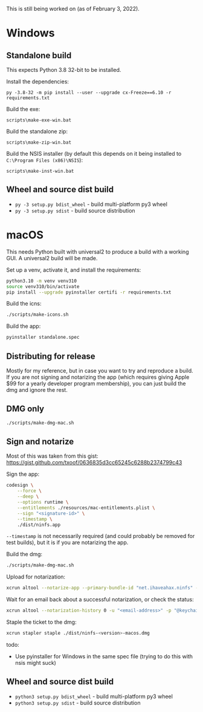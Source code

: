 This is still being worked on (as of February 3, 2022).

# Windows

## Standalone build
This expects Python 3.8 32-bit to be installed.

Install the dependencies:
```batch
py -3.8-32 -m pip install --user --upgrade cx-Freeze==6.10 -r requirements.txt
```

Build the exe:
```batch
scripts\make-exe-win.bat
```

Build the standalone zip:
```batch
scripts\make-zip-win.bat
```

Build the NSIS installer (by default this depends on it being installed to `C:\Program Files (x86)\NSIS`):
```
scripts\make-inst-win.bat
```

## Wheel and source dist build
* `py -3 setup.py bdist_wheel` - build multi-platform py3 wheel
* `py -3 setup.py sdist` - build source distribution

# macOS
This needs Python built with universal2 to produce a build with a working GUI. A universal2 build will be made.

Set up a venv, activate it, and install the requirements:
```sh
python3.10 -m venv venv310
source venv310/bin/activate
pip install --upgrade pyinstaller certifi -r requirements.txt
```

Build the icns:
```sh
./scripts/make-icons.sh
```

Build the app:
```sh
pyinstaller standalone.spec
```

## Distributing for release
Mostly for my reference, but in case you want to try and reproduce a build. If you are not signing and notarizing the app (which requires giving Apple $99 for a yearly developer program membership), you can just build the dmg and ignore the rest.

## DMG only
```sh
./scripts/make-dmg-mac.sh
```

## Sign and notarize
Most of this was taken from this gist: https://gist.github.com/txoof/0636835d3cc65245c6288b2374799c43

Sign the app:
```sh
codesign \
    --force \
    --deep \
    --options runtime \
    --entitlements ./resources/mac-entitlements.plist \
    --sign "<signature-id>" \
    --timestamp \
    ./dist/ninfs.app
```

`--timestamp` is not necessarily required (and could probably be removed for test builds), but it is if you are notarizing the app.

Build the dmg:
```sh
./scripts/make-dmg-mac.sh
```

Upload for notarization:
```sh
xcrun altool --notarize-app --primary-bundle-id "net.ihaveahax.ninfs" --username "<email-address>" --password "@keychain:Developer-altool" --file ./dist/ninfs-<version>-macos.dmg
```

Wait for an email back about a successful notarization, or check the status:
```sh
xcrun altool --notarization-history 0 -u "<email-address>" -p "@keychain:Developer-altool"
```

Staple the ticket to the dmg:
```sh
xcrun stapler staple ./dist/ninfs-<version>-macos.dmg
```

todo:
* Use pyinstaller for Windows in the same spec file (trying to do this with nsis might suck)

## Wheel and source dist build
* `python3 setup.py bdist_wheel` - build multi-platform py3 wheel
* `python3 setup.py sdist` - build source distribution

